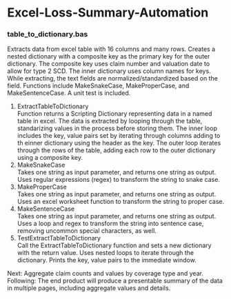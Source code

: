 # Excel-Loss-Summary-Automation

### table_to_dictionary.bas
Extracts data from excel table with 16 columns and many rows. 
Creates a nested dictionary with a composite key as the primary key for the outer dictionary.
The composite key uses claim number and valuation date to allow for type 2 SCD.
The inner dictionary uses column names for keys.
While extracting, the text fields are normalized/standardized based on the field.
Functions include MakeSnakeCase, MakeProperCase, and MakeSentenceCase.
A unit test is included. 

1. ExtractTableToDictionary  
     Function returns a Scripting Dictionary representing data in a named table in excel.
     The data is extracted by looping through the table, standarizing values in the process before storing them.
     The inner loop includes the key, value pairs set by iterating through columns adding to th einner dictionary using the header as the key.
     The outer loop iterates through the rows of the table, adding each row to the outer dictionary using a composite key. 
2. MakeSnakeCase  
     Takes one string as input parameter, and returns one string as output.
     Uses regular expressions (regex) to transform the string to snake case.
3. MakeProperCase  
     Takes one string as input parameter, and returns one string as output.
     Uses an excel worksheet function to transform the string to proper case.
4. MakeSentenceCase  
     Takes one string as input parameter, and returns one string as output.
     Uses a loop and regex to transform the string into sentence case, removing uncommon special characters, as well. 
5. TestExtractTableToDictionary  
     Call the ExtractTableToDictionary function and sets a new dictionary with the return value.
     Uses nested loops to iterate through the dictionary.
     Prints the key, value pairs to the immediate window. 

Next: Aggregate claim counts and values by coverage type and year.   
Following: The end product will produce a presentable summary of the data in multiple pages, including aggregate values and details.
